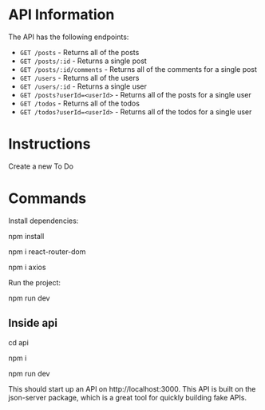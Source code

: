 # API Information

The API has the following endpoints:

- `GET /posts` - Returns all of the posts
- `GET /posts/:id` - Returns a single post
- `GET /posts/:id/comments` - Returns all of the comments for a single post
- `GET /users` - Returns all of the users
- `GET /users/:id` - Returns a single user
- `GET /posts?userId=<userId>` - Returns all of the posts for a single user
- `GET /todos` - Returns all of the todos
- `GET /todos?userId=<userId>` - Returns all of the todos for a single user

# Instructions

Create a new To Do

# Commands

Install dependencies:

npm install

npm i react-router-dom

npm i axios

Run the project:

npm run dev

## Inside api

cd api

npm i

npm run dev

This should start up an API on http://localhost:3000. This API is built on the json-server package, which is a great tool for quickly building fake APIs.
